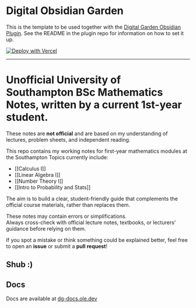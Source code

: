 # Digital Obsidian Garden
This is the template to be used together with the [Digital Garden Obsidian Plugin](https://github.com/oleeskild/Obsidian-Digital-Garden). 
See the README in the plugin repo for information on how to set it up.

[![Deploy with Vercel](https://vercel.com/button)](https://vercel.com/new/clone?repository-url=https://github.com/oleeskild/digitalgarden)


--- 

# Unofficial University of Southampton BSc Mathematics Notes, written by a current 1st-year student.

These notes are **not official** and are based on my understanding of lectures, problem sheets, and independent reading.  

This repo contains my working notes for first-year mathematics modules at the Southampton Topics currently include:

- [[Calculus I]]
- [[Linear Algebra I]]
- [[Number Theory I]]
- [[Intro to Probability and Stats]]

The aim is to build a clear, student-friendly guide that complements the official course materials, rather than replaces them.

These notes may contain errors or simplifications.  
Always cross-check with official lecture notes, textbooks, or lecturers’ guidance before relying on them.

If you spot a mistake or think something could be explained better, feel free to open an **issue** or submit a **pull request**!


Shub :)
---
## Docs
Docs are available at [dg-docs.ole.dev](https://dg-docs.ole.dev/)
